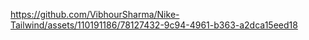 https://github.com/VibhourSharma/Nike-Tailwind/assets/110191186/78127432-9c94-4961-b363-a2dca15eed18
